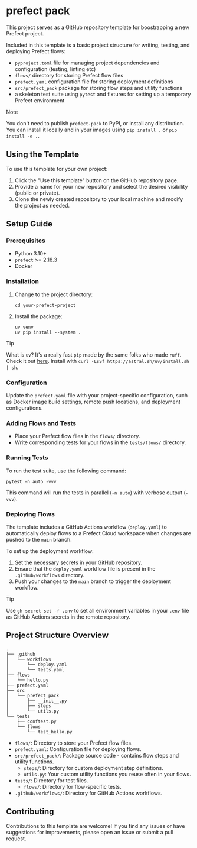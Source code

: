 # prefect pack

This project serves as a GitHub repository template for boostrapping a new Prefect project.

Included in this template is a basic project structure for writing, testing, and deploying Prefect flows:
  - `pyproject.toml` file for managing project dependencies and configuration (testing, linting etc)
  - `flows/` directory for storing Prefect flow files
  - `prefect.yaml` configuration file for storing deployment definitions
  - `src/prefect_pack` package for storing flow steps and utility functions
  - a skeleton test suite using `pytest` and fixtures for setting up a temporary Prefect environment

> [!NOTE]
> You don't need to publish `prefect-pack` to PyPI, or install any distribution. You can install it locally and in your images using `pip install .` or `pip install -e .`.

## Using the Template

To use this template for your own project:

1. Click the "Use this template" button on the GitHub repository page.
2. Provide a name for your new repository and select the desired visibility (public or private).
3. Clone the newly created repository to your local machine and modify the project as needed.


## Setup Guide

### Prerequisites

- Python 3.10+
- `prefect` >= 2.18.3
- Docker

### Installation

1. Change to the project directory:
   ```
   cd your-prefect-project
   ```

2. Install the package:
   ```install
   uv venv 
   uv pip install --system .
   ```

> [!TIP]
> What is `uv`? It's a really fast `pip` made by the same folks who made `ruff`. Check it out [here](https://github.com/astral-sh/uv?tab=readme-ov-file#getting-started). Install with `curl -LsSf https://astral.sh/uv/install.sh | sh`.

### Configuration

Update the `prefect.yaml` file with your project-specific configuration, such as Docker image build settings, remote push locations, and deployment configurations.

### Adding Flows and Tests

- Place your Prefect flow files in the `flows/` directory.
- Write corresponding tests for your flows in the `tests/flows/` directory.

### Running Tests

To run the test suite, use the following command:

```
pytest -n auto -vvv
```

This command will run the tests in parallel (`-n auto`) with verbose output (`-vvv`).

### Deploying Flows

The template includes a GitHub Actions workflow (`deploy.yaml`) to automatically deploy flows to a Prefect Cloud workspace when changes are pushed to the `main` branch.

To set up the deployment workflow:

1. Set the necessary secrets in your GitHub repository.
2. Ensure that the `deploy.yaml` workflow file is present in the `.github/workflows` directory.
3. Push your changes to the `main` branch to trigger the deployment workflow.


> [!TIP]
> Use `gh secret set -f .env` to set all environment variables in your `.env` file as GitHub Actions secrets in the remote repository.

## Project Structure Overview

```
.
├── .github
│   └── workflows
│       └── deploy.yaml
│       └── tests.yaml
├── flows
│   └── hello.py
├── prefect.yaml
├── src
│   └── prefect_pack
│       ├── __init__.py
│       ├── steps
│       └── utils.py
└── tests
    ├── conftest.py
    └── flows
        └── test_hello.py
```

- `flows/`: Directory to store your Prefect flow files.
- `prefect.yaml`: Configuration file for deploying flows.
- `src/prefect_pack/`: Package source code - contains flow steps and utility functions.
  - `steps/`: Directory for custom deployment step definitions.
  - `utils.py`: Your custom utility functions you reuse often in your flows.
- `tests/`: Directory for test files.
  - `flows/`: Directory for flow-specific tests.
- `.github/workflows/`: Directory for GitHub Actions workflows.

## Contributing

Contributions to this template are welcome! If you find any issues or have suggestions for improvements, please open an issue or submit a pull request.

